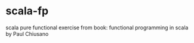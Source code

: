 # scala-fp
scala pure functional
exercise from book: functional programming in scala by Paul Chiusano
